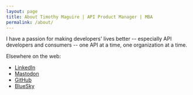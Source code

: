 ```yaml
---
layout: page
title: About Timothy Maguire | API Product Manager | MBA
permalink: /about/
---
```


I have a passion for making developers' lives better -- especially API developers and consumers -- one API at a time, one organization at a time.


Elsewhere on the web:
- [LinkedIn](https://www.linkedin.com/in/tmaguire/) 
- [Mastodon](https://hachyderm.io/@TimMaguire)
- [GitHub](https://github.com/fluffhead-tim)
- [BlueSky](https://bsky.app/profile/tmaguire.bsky.social)
